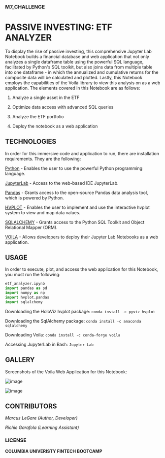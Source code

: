 ### M7_CHALLENGE
# PASSIVE INVESTING: ETF ANALYZER

To display the rise of passive investing, this comprehensive Jupyter Lab Notebook builds a financial database and web application that not only analyzes a single dataframe table using the powerful SQL language, facilitated by Python's SQL toolkit, but also joins data from multiple table into one dataframe - in which the annualized and cumulative returns for the composite data will be calculated and plotted. Lastly, this Notebook employs the capabilities of the Voilà library to view this analysis on as a web application. The elements covered in this Notebook are as follows:  

   1. Analyze a single asset in the ETF

   2. Optimize data access with advanced SQL queries

   3. Analyze the ETF portfolio

   4. Deploy the notebook as a web application


## TECHNOLOGIES

In order for this immersive code and application to run, there are installation requirements. They are the following:

[Python](https://www.python.org/downloads/) - Enables the user to use the powerful Python programming language.

[JupyterLab](https://jupyter.org/) - Access to the web-based IDE JupyterLab.  

[Pandas](https://pandas.pydata.org/) - Grants access to the open-source Pandas data analysis tool, which is powered by Python.

[HVPLOT](https://hvplot.holoviz.org/) - Enables the user to implement and use the interactive hvplot system to view and map data values.

[SQLALCHEMY](https://pypi.org/project/SQLAlchemy/) - Grants access to the Python SQL Toolkit and Object Relational Mapper (ORM).

[VOILA](https://voila-gallery.org/) - Allows developers to deploy their Jupyter Lab Notebooks as a web application.


## USAGE

In order to execute, plot, and access the web application for this Notebook, you must run the following:

```python
etf_analyzer.ipynb
import pandas as pd
import numpy as np
import hvplot.pandas 
import sqlalchemy
```
Downloading the HoloViz hvplot package: `conda install -c pyviz hvplot`

Downloading the SqlAlchemy package: `conda install -c anaconda sqlalchemy`

Downloading Voila: `conda install -c conda-forge voila`

Accessing JupyterLab in Bash: `Jupyter Lab`


## GALLERY
Screenshots of the Voila Web Application for this Notebook:

![image](https://github.com/MLeGare29/M7_CHALLENGE/assets/127421460/2ea4d4f1-a589-426b-82e3-c8080e491aa2)

![image](https://github.com/MLeGare29/M7_CHALLENGE/assets/127421460/d0a78608-47d8-4973-9383-e9e439ab1e37)


## CONTRIBUTORS

*Marcus LeGare (Author, Developer)*

*Richie Garafola (Learning Assistant)*


### LICENSE

**COLUMBIA UNIVERISTY FINTECH BOOTCAMP**
